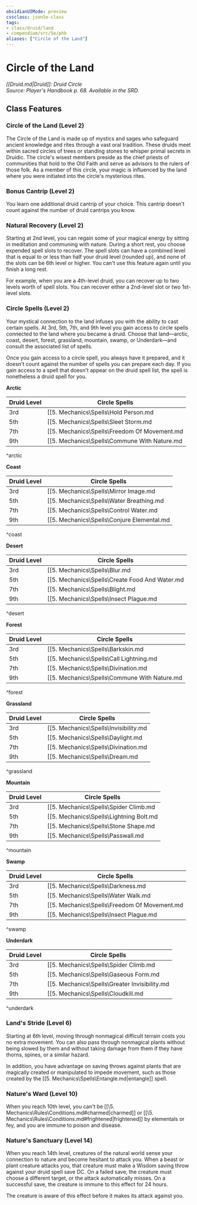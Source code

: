 ```yaml
---
obsidianUIMode: preview
cssclass: json5e-class
tags:
- class/druid/land
- compendium/src/5e/phb
aliases: ["Circle of the Land"]
---
```

# Circle of the Land
*[[Druid.md|Druid]]: Druid Circle*  
*Source: Player's Handbook p. 68. Available in the SRD.*  


## Class Features

### Circle of the Land (Level 2)

The Circle of the Land is made up of mystics and sages who safeguard ancient knowledge and rites through a vast oral tradition. These druids meet within sacred circles of trees or standing stones to whisper primal secrets in Druidic. The circle's wisest members preside as the chief priests of communities that hold to the Old Faith and serve as advisors to the rulers of those folk. As a member of this circle, your magic is influenced by the land where you were initiated into the circle's mysterious rites.

### Bonus Cantrip (Level 2)

You learn one additional druid cantrip of your choice. This cantrip doesn't count against the number of druid cantrips you know.

### Natural Recovery (Level 2)

Starting at 2nd level, you can regain some of your magical energy by sitting in meditation and communing with nature. During a short rest, you choose expended spell slots to recover. The spell slots can have a combined level that is equal to or less than half your druid level (rounded up), and none of the slots can be 6th level or higher. You can't use this feature again until you finish a long rest.

For example, when you are a 4th-level druid, you can recover up to two levels worth of spell slots. You can recover either a 2nd-level slot or two 1st-level slots.

### Circle Spells (Level 2)

Your mystical connection to the land infuses you with the ability to cast certain spells. At 3rd, 5th, 7th, and 9th level you gain access to circle spells connected to the land where you became a druid. Choose that land—arctic, coast, desert, forest, grassland, mountain, swamp, or Underdark—and consult the associated list of spells.

Once you gain access to a circle spell, you always have it prepared, and it doesn't count against the number of spells you can prepare each day. If you gain access to a spell that doesn't appear on the druid spell list, the spell is nonetheless a druid spell for you.

**Arctic**

| Druid Level | Circle Spells |
|-------------|---------------|
| 3rd | [[5. Mechanics\Spells\Hold Person.md|hold person]], [[5. Mechanics\Spells\Spike Growth.md|spike growth]] |
| 5th | [[5. Mechanics\Spells\Sleet Storm.md|sleet storm]], [[5. Mechanics\Spells\Slow.md|slow]] |
| 7th | [[5. Mechanics\Spells\Freedom Of Movement.md|freedom of movement]], [[5. Mechanics\Spells\Ice Storm.md|ice storm]] |
| 9th | [[5. Mechanics\Spells\Commune With Nature.md|commune with nature]], [[5. Mechanics\Spells\Cone Of Cold.md|cone of cold]] |
^arctic

**Coast**

| Druid Level | Circle Spells |
|-------------|---------------|
| 3rd | [[5. Mechanics\Spells\Mirror Image.md|mirror image]], [[5. Mechanics\Spells\Misty Step.md|misty step]] |
| 5th | [[5. Mechanics\Spells\Water Breathing.md|water breathing]], [[5. Mechanics\Spells\Water Walk.md|water walk]] |
| 7th | [[5. Mechanics\Spells\Control Water.md|control water]], [[5. Mechanics\Spells\Freedom Of Movement.md|freedom of movement]] |
| 9th | [[5. Mechanics\Spells\Conjure Elemental.md|conjure elemental]], [[5. Mechanics\Spells\Scrying.md|scrying]] |
^coast

**Desert**

| Druid Level | Circle Spells |
|-------------|---------------|
| 3rd | [[5. Mechanics\Spells\Blur.md|blur]], [[5. Mechanics\Spells\Silence.md|silence]] |
| 5th | [[5. Mechanics\Spells\Create Food And Water.md|create food and water]], [[5. Mechanics\Spells\Protection From Energy.md|protection from energy]] |
| 7th | [[5. Mechanics\Spells\Blight.md|blight]], [[5. Mechanics\Spells\Hallucinatory Terrain.md|hallucinatory terrain]] |
| 9th | [[5. Mechanics\Spells\Insect Plague.md|insect plague]], [[5. Mechanics\Spells\Wall Of Stone.md|wall of stone]] |
^desert

**Forest**

| Druid Level | Circle Spells |
|-------------|---------------|
| 3rd | [[5. Mechanics\Spells\Barkskin.md|barkskin]], [[5. Mechanics\Spells\Spider Climb.md|spider climb]] |
| 5th | [[5. Mechanics\Spells\Call Lightning.md|call lightning]], [[5. Mechanics\Spells\Plant Growth.md|plant growth]] |
| 7th | [[5. Mechanics\Spells\Divination.md|divination]], [[5. Mechanics\Spells\Freedom Of Movement.md|freedom of movement]] |
| 9th | [[5. Mechanics\Spells\Commune With Nature.md|commune with nature]], [[5. Mechanics\Spells\Tree Stride.md|tree stride]] |
^forest

**Grassland**

| Druid Level | Circle Spells |
|-------------|---------------|
| 3rd | [[5. Mechanics\Spells\Invisibility.md|invisibility]], [[5. Mechanics\Spells\Pass Without Trace.md|pass without trace]] |
| 5th | [[5. Mechanics\Spells\Daylight.md|daylight]], [[5. Mechanics\Spells\Haste.md|haste]] |
| 7th | [[5. Mechanics\Spells\Divination.md|divination]], [[5. Mechanics\Spells\Freedom Of Movement.md|freedom of movement]] |
| 9th | [[5. Mechanics\Spells\Dream.md|dream]], [[5. Mechanics\Spells\Insect Plague.md|insect plague]] |
^grassland

**Mountain**

| Druid Level | Circle Spells |
|-------------|---------------|
| 3rd | [[5. Mechanics\Spells\Spider Climb.md|spider climb]], [[5. Mechanics\Spells\Spike Growth.md|spike growth]] |
| 5th | [[5. Mechanics\Spells\Lightning Bolt.md|lightning bolt]], [[5. Mechanics\Spells\Meld Into Stone.md|meld into stone]] |
| 7th | [[5. Mechanics\Spells\Stone Shape.md|stone shape]], [[5. Mechanics\Spells\Stoneskin.md|stoneskin]] |
| 9th | [[5. Mechanics\Spells\Passwall.md|passwall]], [[5. Mechanics\Spells\Wall Of Stone.md|wall of stone]] |
^mountain

**Swamp**

| Druid Level | Circle Spells |
|-------------|---------------|
| 3rd | [[5. Mechanics\Spells\Darkness.md|darkness]], [[5. Mechanics\Spells\Melfs Acid Arrow.md|Melf's acid arrow]] |
| 5th | [[5. Mechanics\Spells\Water Walk.md|water walk]], [[5. Mechanics\Spells\Stinking Cloud.md|stinking cloud]] |
| 7th | [[5. Mechanics\Spells\Freedom Of Movement.md|freedom of movement]], [[5. Mechanics\Spells\Locate Creature.md|locate creature]] |
| 9th | [[5. Mechanics\Spells\Insect Plague.md|insect plague]], [[5. Mechanics\Spells\Scrying.md|scrying]] |
^swamp

**Underdark**

| Druid Level | Circle Spells |
|-------------|---------------|
| 3rd | [[5. Mechanics\Spells\Spider Climb.md|spider climb]], [[5. Mechanics\Spells\Web.md|web]] |
| 5th | [[5. Mechanics\Spells\Gaseous Form.md|gaseous form]], [[5. Mechanics\Spells\Stinking Cloud.md|stinking cloud]] |
| 7th | [[5. Mechanics\Spells\Greater Invisibility.md|greater invisibility]], [[5. Mechanics\Spells\Stone Shape.md|stone shape]] |
| 9th | [[5. Mechanics\Spells\Cloudkill.md|cloudkill]], [[5. Mechanics\Spells\Insect Plague.md|insect plague]] |
^underdark

### Land's Stride (Level 6)

Starting at 6th level, moving through nonmagical difficult terrain costs you no extra movement. You can also pass through nonmagical plants without being slowed by them and without taking damage from them if they have thorns, spines, or a similar hazard.

In addition, you have advantage on saving throws against plants that are magically created or manipulated to impede movement, such as those created by the [[5. Mechanics\Spells\Entangle.md|entangle]] spell.

### Nature's Ward (Level 10)

When you reach 10th level, you can't be [[\5. Mechanics\Rules\Conditions.md#charmed|charmed]] or [[\5. Mechanics\Rules\Conditions.md#frightened|frightened]] by elementals or fey, and you are immune to poison and disease.

### Nature's Sanctuary (Level 14)

When you reach 14th level, creatures of the natural world sense your connection to nature and become hesitant to attack you. When a beast or plant creature attacks you, that creature must make a Wisdom saving throw against your druid spell save DC. On a failed save, the creature must choose a different target, or the attack automatically misses. On a successful save, the creature is immune to this effect for 24 hours.

The creature is aware of this effect before it makes its attack against you.